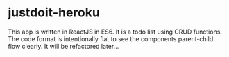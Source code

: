 # justdoit-heroku

This app is written in ReactJS in ES6.  It is a todo list using CRUD functions.  The code format is intentionally flat to see the components parent-child flow clearly.  It will be refactored later...